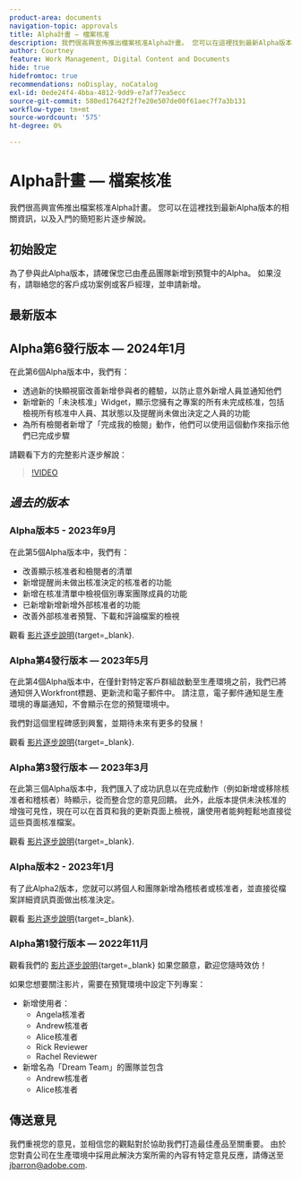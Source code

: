 ```yaml
---
product-area: documents
navigation-topic: approvals
title: Alpha計畫 — 檔案核准
description: 我們很高興宣佈推出檔案核准Alpha計畫。 您可以在這裡找到最新Alpha版本的相關資訊，以及入門的簡短影片逐步解說。
author: Courtney
feature: Work Management, Digital Content and Documents
hide: true
hidefromtoc: true
recommendations: noDisplay, noCatalog
exl-id: 0ede24f4-4bba-4812-9dd9-e7af77ea5ecc
source-git-commit: 580ed17642f2f7e20e507de00f61aec7f7a3b131
workflow-type: tm+mt
source-wordcount: '575'
ht-degree: 0%

---
```


# Alpha計畫 — 檔案核准

我們很高興宣佈推出檔案核准Alpha計畫。 您可以在這裡找到最新Alpha版本的相關資訊，以及入門的簡短影片逐步解說。

## 初始設定

為了參與此Alpha版本，請確保您已由產品團隊新增到預覽中的Alpha。 如果沒有，請聯絡您的客戶成功案例或客戶經理，並申請新增。

## 最新版本

## Alpha第6發行版本 — 2024年1月

在此第6個Alpha版本中，我們有：

* 透過新的快顯視窗改善新增參與者的體驗，以防止意外新增人員並通知他們
* 新增新的「未決核准」Widget，顯示您擁有之專案的所有未完成核准，包括檢視所有核准中人員、其狀態以及提醒尚未做出決定之人員的功能
* 為所有檢閱者新增了「完成我的檢閱」動作，他們可以使用這個動作來指示他們已完成步驟

請觀看下方的完整影片逐步解說：

>[!VIDEO](https://video.tv.adobe.com/v/3426860/)

## _過去的版本_

### Alpha版本5 - 2023年9月

在此第5個Alpha版本中，我們有：

* 改善顯示核准者和檢閱者的清單
* 新增提醒尚未做出核准決定的核准者的功能
* 新增在核准清單中檢視個別專案團隊成員的功能
* 已新增新增新增外部核准者的功能
* 改善外部核准者預覽、下載和評論檔案的檢視

觀看 [影片逐步說明](https://video.tv.adobe.com/v/3424613/){target=_blank}.

### Alpha第4發行版本 — 2023年5月

在此第4個Alpha版本中，在僅針對特定客戶群組啟動至生產環境之前，我們已將通知併入Workfront標題、更新流和電子郵件中。 請注意，電子郵件通知是生產環境的專屬通知，不會顯示在您的預覽環境中。 <!--If you're interested in having this release implemented in your production environment on June 14th, please reach out to me directly at jbarron@adobe.com.-->

我們對這個里程碑感到興奮，並期待未來有更多的發展！

觀看 [影片逐步說明](https://video.tv.adobe.com/v/3420094/){target=_blank}.

### Alpha第3發行版本 — 2023年3月

在此第三個Alpha版本中，我們匯入了成功訊息以在完成動作（例如新增或移除核准者和稽核者）時顯示，從而整合您的意見回饋。 此外，此版本提供未決核准的增強可見性，現在可以在首頁和我的更新頁面上檢視，讓使用者能夠輕鬆地直接從這些頁面核准檔案。

觀看 [影片逐步說明](https://video.tv.adobe.com/v/3417854/){target=_blank}.

### Alpha版本2 - 2023年1月

有了此Alpha2版本，您就可以將個人和團隊新增為稽核者或核准者，並直接從檔案詳細資訊頁面做出核准決定。

觀看 [影片逐步說明](https://video.tv.adobe.com/v/3413941){target=_blank}.

### Alpha第1發行版本 — 2022年11月

觀看我們的 [影片逐步說明](https://video.tv.adobe.com/v/3412837){target=_blank} 如果您願意，歡迎您隨時效仿！

如果您想要關注影片，需要在預覽環境中設定下列專案：

* 新增使用者：
   * Angela核准者
   * Andrew核准者
   * Alice核准者
   * Rick Reviewer
   * Rachel Reviewer
* 新增名為「Dream Team」的團隊並包含
   * Andrew核准者
   * Alice核准者

## 傳送意見

我們重視您的意見，並相信您的觀點對於協助我們打造最佳產品至關重要。 由於您對貴公司在生產環境中採用此解決方案所需的內容有特定意見反應，請傳送至 [jbarron@adobe.com](mailto:jbarron@adobe.com).
